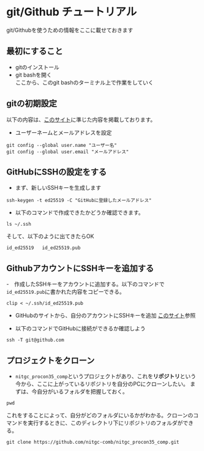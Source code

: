 # git/Github チュートリアル
git/Githubを使うための情報をここに載せておきます

## 最初にすること
- gitのインストール
- git bashを開く  
ここから、このgit bashのターミナル上で作業をしていく  


## gitの初期設定
以下の内容は、[このサイト](https://prog-8.com/docs/git-env-win)に準じた内容を掲載しております。  
- ユーザーネームとメールアドレスを設定  
```
git config --global user.name "ユーザー名"
git config --global user.email "メールアドレス"
```

## GitHubにSSHの設定をする
- まず、新しいSSHキーを生成します
```
ssh-keygen -t ed25519 -C "GitHubに登録したメールアドレス"
```
- 以下のコマンドで作成できたかどうか確認できます。
```
ls ~/.ssh
```
そして、以下のように出てきたらOK
```
id_ed25519   id_ed25519.pub
```

## GithubアカウントにSSHキーを追加する
-　作成したSSHキーをアカウントに追加する。以下のコマンドで```id_ed25519.pub```に書かれた内容をコピーできる。
```
clip < ~/.ssh/id_ed25519.pub
```
- GitHubのサイトから、自分のアカウントにSSHキーを追加 [このサイト](https://prog-8.com/docs/git-env-win)参照  

- 以下のコマンドでGitHubに接続ができるか確認しよう  
```
ssh -T git@github.com
``` 

## プロジェクトをクローン
- ```nitgc_procon35_comp```というプロジェクトがあり、これを**リポジトリ**という  
今から、ここに上がっているリポジトリを自分のPCにクローンしたい。
まずは、今自分がいるフォルダを把握しておく。  
```
pwd
```
これをすることによって、自分がどのフォルダにいるかがわかる。クローンのコマンドを実行するときに、このディレクトリ下にリポジトリのフォルダができる。  
```
git clone https://github.com/nitgc-comb/nitgc_procon35_comp.git
```



